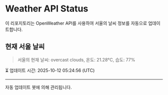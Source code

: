 
# Weather API Status

이 리포지토리는 OpenWeather API를 사용하여 서울의 날씨 정보를 자동으로 업데이트합니다.

## 현재 서울 날씨
> 서울의 현재 날씨: overcast clouds, 온도: 21.28°C, 습도: 77%

⏳ 업데이트 시간: 2025-10-12 05:24:56 (UTC)

---
자동 업데이트 봇에 의해 관리됩니다.
